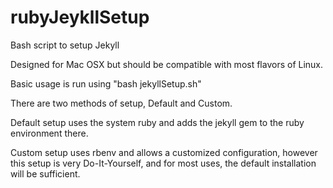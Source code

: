 # rubyJeykllSetup
Bash script to setup Jekyll

Designed for Mac OSX but should be compatible with most flavors of Linux.

Basic usage is run using "bash jekyllSetup.sh"

There are two methods of setup, Default and Custom.

Default setup uses the system ruby and adds the jekyll gem to the ruby environment there.

Custom setup uses rbenv and allows a customized configuration, however this setup is very Do-It-Yourself, and for most uses, the default installation will be sufficient.
